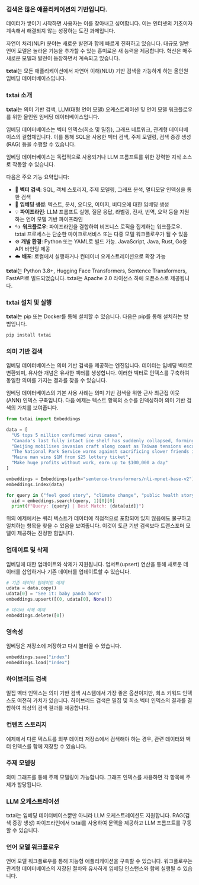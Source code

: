 ### 검색은 많은 애플리케이션의 기반입니다.
데이터가 쌓이기 시작하면 사용자는 이를 찾아내고 싶어합니다. 이는 인터넷의 기초이자 계속해서 해결되지 않는 성장하는 도전 과제입니다.

자연어 처리(NLP) 분야는 새로운 발전과 함께 빠르게 진화하고 있습니다. 대규모 일반 언어 모델은 놀라운 기능을 추가할 수 있는 흥미로운 새 능력을 제공합니다. 혁신은 매주 새로운 모델과 발전이 등장하면서 계속되고 있습니다.

**txtai**는 모든 애플리케이션에서 자연어 이해(NLU) 기반 검색을 가능하게 하는 올인원 임베딩 데이터베이스입니다.

### **txtai 소개**
**txtai**는 의미 기반 검색, LLM(대형 언어 모델) 오케스트레이션 및 언어 모델 워크플로우를 위한 올인원 임베딩 데이터베이스입니다.

임베딩 데이터베이스는 벡터 인덱스(희소 및 밀집), 그래프 네트워크, 관계형 데이터베이스의 결합체입니다. 이를 통해 SQL을 사용한 벡터 검색, 주제 모델링, 검색 증강 생성(RAG) 등을 수행할 수 있습니다.

임베딩 데이터베이스는 독립적으로 사용되거나 LLM 프롬프트를 위한 강력한 지식 소스로 작동할 수 있습니다.

다음은 주요 기능 요약입니다:

- 🔎 **벡터 검색**: SQL, 객체 스토리지, 주제 모델링, 그래프 분석, 멀티모달 인덱싱을 통한 검색
- 📄 **임베딩 생성**: 텍스트, 문서, 오디오, 이미지, 비디오에 대한 임베딩 생성
- 💡 **파이프라인**: LLM 프롬프트 실행, 질문 응답, 라벨링, 전사, 번역, 요약 등을 지원하는 언어 모델 기반 파이프라인
- ↪️ **워크플로우**: 파이프라인을 결합하여 비즈니스 로직을 집계하는 워크플로우. txtai 프로세스는 단순한 마이크로서비스 또는 다중 모델 워크플로우가 될 수 있음
- ⚙️ **개발 환경**: Python 또는 YAML로 빌드 가능. JavaScript, Java, Rust, Go용 API 바인딩 제공
- ☁️ **배포**: 로컬에서 실행하거나 컨테이너 오케스트레이션으로 확장 가능

**txtai**는 Python 3.8+, Hugging Face Transformers, Sentence Transformers, FastAPI로 빌드되었습니다. txtai는 Apache 2.0 라이선스 하에 오픈소스로 제공됩니다.

### **txtai 설치 및 실행**
**txtai**는 pip 또는 Docker를 통해 설치할 수 있습니다. 다음은 pip를 통해 설치하는 방법입니다.

```bash
pip install txtai
```

### **의미 기반 검색**
임베딩 데이터베이스는 의미 기반 검색을 제공하는 엔진입니다. 데이터는 임베딩 벡터로 변환되며, 유사한 개념은 유사한 벡터를 생성합니다. 이러한 벡터로 인덱스를 구축하여 동일한 의미를 가지는 결과를 찾을 수 있습니다.

임베딩 데이터베이스의 기본 사용 사례는 의미 기반 검색을 위한 근사 최근접 이웃(ANN) 인덱스 구축입니다. 다음 예제는 텍스트 항목의 소수를 인덱싱하여 의미 기반 검색의 가치를 보여줍니다.

```python
from txtai import Embeddings

data = [
  "US tops 5 million confirmed virus cases",
  "Canada's last fully intact ice shelf has suddenly collapsed, forming a Manhattan-sized iceberg",
  "Beijing mobilises invasion craft along coast as Taiwan tensions escalate",
  "The National Park Service warns against sacrificing slower friends in a bear attack",
  "Maine man wins $1M from $25 lottery ticket",
  "Make huge profits without work, earn up to $100,000 a day"
]

embeddings = Embeddings(path="sentence-transformers/nli-mpnet-base-v2")
embeddings.index(data)

for query in ("feel good story", "climate change", "public health story", "war", "wildlife", "asia", "lucky", "dishonest junk"):
  uid = embeddings.search(query, 1)[0][0]
  print(f"Query: {query} | Best Match: {data[uid]}")
```

위의 예제에서는 쿼리 텍스트가 데이터에 직접적으로 포함되어 있지 않음에도 불구하고 일치하는 항목을 찾을 수 있음을 보여줍니다. 이것이 토큰 기반 검색보다 트랜스포머 모델이 제공하는 진정한 힘입니다.

### **업데이트 및 삭제**
임베딩에 대한 업데이트와 삭제가 지원됩니다. 업서트(upsert) 연산을 통해 새로운 데이터를 삽입하거나 기존 데이터를 업데이트할 수 있습니다.

```python
# 기존 데이터 업데이트 예제
udata = data.copy()
udata[0] = "See it: baby panda born"
embeddings.upsert([(0, udata[0], None)])

# 데이터 삭제 예제
embeddings.delete([0])
```

### **영속성**
임베딩은 저장소에 저장하고 다시 불러올 수 있습니다.

```python
embeddings.save("index")
embeddings.load("index")
```

### **하이브리드 검색**
밀집 벡터 인덱스는 의미 기반 검색 시스템에서 가장 좋은 옵션이지만, 희소 키워드 인덱스도 여전히 가치가 있습니다. 하이브리드 검색은 밀집 및 희소 벡터 인덱스의 결과를 결합하여 최상의 검색 결과를 제공합니다.

### **컨텐츠 스토리지**
예제에서 다룬 텍스트를 외부 데이터 저장소에서 검색해야 하는 경우, 관련 데이터와 벡터 인덱스를 함께 저장할 수 있습니다.

### **주제 모델링**
의미 그래프를 통해 주제 모델링이 가능합니다. 그래프 인덱스를 사용하면 각 항목에 주제가 할당됩니다.

### **LLM 오케스트레이션**
txtai는 임베딩 데이터베이스뿐만 아니라 LLM 오케스트레이션도 지원합니다. RAG(검색 증강 생성) 파이프라인에서 txtai를 사용하여 문맥을 제공하고 LLM 프롬프트를 구동할 수 있습니다.

### **언어 모델 워크플로우**
언어 모델 워크플로우를 통해 지능형 애플리케이션을 구축할 수 있습니다. 워크플로우는 관계형 데이터베이스의 저장된 절차와 유사하게 임베딩 인스턴스와 함께 실행될 수 있습니다.
